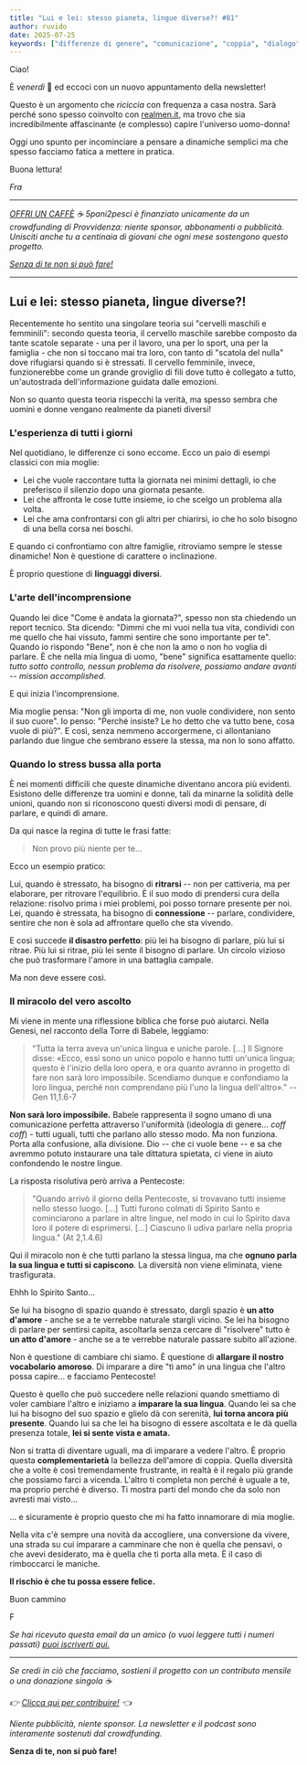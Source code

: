 ```yaml
---
title: "Lui e lei: stesso pianeta, lingue diverse?! #81"
author: ruvido
date: 2025-07-25
keywords: ["differenze di genere", "comunicazione", "coppia", "dialogo", "comprensione", "relazioni", "uomo donna", "cervello", "empatia", "ascolto"]
---
```


Ciao!

È *venerdì* 💫 ed eccoci con un nuovo appuntamento della newsletter!

Questo è un argomento che *riciccia* con frequenza a casa nostra. Sarà perché sono spesso coinvolto con [realmen.it](https://realmen.it), ma trovo che sia incredibilmente affascinante (e complesso) capire l'universo uomo-donna! 

Oggi uno spunto per incominciare a pensare a dinamiche semplici ma che spesso facciamo fatica a mettere in pratica.

Buona lettura!

*Fra*

---

*[OFFRI UN CAFFÈ](https://dona.5p2p.it) ☕ 5pani2pesci è finanziato unicamente da un crowdfunding di Provvidenza: niente sponsor, abbonamenti o pubblicità. Unisciti anche tu a centinaia di giovani che ogni mese sostengono questo progetto.*

*[Senza di te non si può fare!](https://dona.5p2p.it)*

---

## Lui e lei: stesso pianeta, lingue diverse?!

Recentemente ho sentito una singolare teoria sui "cervelli maschili e femminili": secondo questa teoria, il cervello maschile sarebbe composto da tante scatole separate - una per il lavoro, una per lo sport, una per la famiglia - che non si toccano mai tra loro, con tanto di "scatola del nulla" dove rifugiarsi quando si è stressati. Il cervello femminile, invece, funzionerebbe come un grande groviglio di fili dove tutto è collegato a tutto, un'autostrada dell'informazione guidata dalle emozioni. 

Non so quanto questa teoria rispecchi la verità, ma spesso sembra che uomini e donne vengano realmente da pianeti diversi!

### L'esperienza di tutti i giorni

Nel quotidiano, le differenze ci sono eccome. Ecco un paio di esempi classici con mia moglie:

- Lei che vuole raccontare tutta la giornata nei minimi dettagli, io che preferisco il silenzio dopo una giornata pesante. 
- Lei che affronta le cose tutte insieme, io che scelgo un problema alla volta. 
- Lei che ama confrontarsi con gli altri per chiarirsi, io che ho solo bisogno di una bella corsa nei boschi.

E quando ci confrontiamo con altre famiglie, ritroviamo sempre le stesse dinamiche! Non è questione di carattere o inclinazione. 

È proprio questione di **linguaggi diversi**.

### L'arte dell'incomprensione

Quando lei dice "Come è andata la giornata?", spesso non sta chiedendo un report tecnico. Sta dicendo: "Dimmi che mi vuoi nella tua vita, condividi con me quello che hai vissuto, fammi sentire che sono importante per te". Quando io rispondo "Bene", non è che non la amo o non ho voglia di parlare. È che nella mia lingua di uomo, "bene" significa esattamente quello: _tutto sotto controllo, nessun problema da risolvere, possiamo andare avanti -- mission accomplished._

E qui inizia l'incomprensione.

Mia moglie pensa: "Non gli importa di me, non vuole condividere, non sento il suo cuore". Io penso: "Perché insiste? Le ho detto che va tutto bene, cosa vuole di più?". E così, senza nemmeno accorgermene, ci allontaniano parlando due lingue che sembrano essere la stessa, ma non lo sono affatto.

### Quando lo stress bussa alla porta

È nei momenti difficili che queste dinamiche diventano ancora più evidenti. Esistono delle differenze tra uomini e donne, tali da minarne la solidità delle unioni, quando non si riconoscono questi diversi modi di pensare, di parlare, e quindi di amare. 

Da qui nasce la regina di tutte le frasi fatte:

> Non provo più niente per te...

Ecco un esempio pratico: 

Lui, quando è stressato, ha bisogno di **ritrarsi** -- non per cattiveria, ma per elaborare, per ritrovare l'equilibrio. È il suo modo di prendersi cura della relazione: risolvo prima i miei problemi, poi posso tornare presente per noi. Lei, quando è stressata, ha bisogno di **connessione** -- parlare, condividere, sentire che non è sola ad affrontare quello che sta vivendo.

E così succede **il disastro perfetto**: più lei ha bisogno di parlare, più lui si ritrae. Più lui si ritrae, più lei sente il bisogno di parlare. Un circolo vizioso che può trasformare l'amore in una battaglia campale.

Ma non deve essere così.

### Il miracolo del vero ascolto

Mi viene in mente una riflessione biblica che forse può aiutarci. Nella Genesi, nel racconto della Torre di Babele, leggiamo:

> "Tutta la terra aveva un'unica lingua e uniche parole. [...] Il Signore disse: «Ecco, essi sono un unico popolo e hanno tutti un'unica lingua; questo è l'inizio della loro opera, e ora quanto avranno in progetto di fare non sarà loro impossibile. Scendiamo dunque e confondiamo la loro lingua, perché non comprendano più l'uno la lingua dell'altro»." -- Gen 11,1.6-7

**Non sarà loro impossibile.** Babele rappresenta il sogno umano di una comunicazione perfetta attraverso l'uniformità (ideologia di genere... _coff coff_) - tutti uguali, tutti che parlano allo stesso modo. Ma non funziona. Porta alla confusione, alla divisione. Dio -- che ci vuole bene -- e sa che avremmo potuto instaurare una tale dittatura spietata, ci viene in aiuto confondendo le nostre lingue.

La risposta risolutiva però arriva a Pentecoste:

> "Quando arrivò il giorno della Pentecoste, si trovavano tutti insieme nello stesso luogo. [...] Tutti furono colmati di Spirito Santo e cominciarono a parlare in altre lingue, nel modo in cui lo Spirito dava loro il potere di esprimersi. [...] Ciascuno li udiva parlare nella propria lingua." (At 2,1.4.6)

Qui il miracolo non è che tutti parlano la stessa lingua, ma che **ognuno parla la sua lingua e tutti si capiscono**. La diversità non viene eliminata, viene trasfigurata. 

Ehhh lo Spirito Santo...

Se lui ha bisogno di spazio quando è stressato, dargli spazio è **un atto d'amore** - anche se a te verrebbe naturale stargli vicino. Se lei ha bisogno di parlare per sentirsi capita, ascoltarla senza cercare di "risolvere" tutto è **un atto d'amore** - anche se a te verrebbe naturale passare subito all'azione.

Non è questione di cambiare chi siamo. È questione di **allargare il nostro vocabolario amoroso**. Di imparare a dire "ti amo" in una lingua che l'altro possa capire... e facciamo Pentecoste!

Questo è quello che può succedere nelle relazioni quando smettiamo di voler cambiare l'altro e iniziamo a **imparare la sua lingua**. Quando lei sa che lui ha bisogno del suo spazio e glielo dà con serenità, **lui torna ancora più presente**. Quando lui sa che lei ha bisogno di essere ascoltata e le dà quella presenza totale, **lei si sente vista e amata.**

Non si tratta di diventare uguali, ma di imparare a vedere l'altro. È proprio questa **complementarietà** la bellezza dell'amore di coppia. Quella diversità che a volte è così tremendamente frustrante, in realtà è il regalo più grande che possiamo farci a vicenda. L'altro ti completa non perché è uguale a te, ma proprio perché è diverso. Ti mostra parti del mondo che da solo non avresti mai visto... 

... e sicuramente è proprio questo che mi ha fatto innamorare di mia moglie. 

Nella vita c'è sempre una novità da accogliere, una conversione da vivere, una strada su cui imparare a camminare che non è quella che pensavi, o che avevi desiderato, ma è quella che ti porta alla meta. È il caso di rimboccarci le maniche.

**Il rischio è che tu possa essere felice.**

Buon cammino

F

_Se hai ricevuto questa email da un amico (o vuoi leggere tutti i numeri passati) [puoi iscriverti qui.](https://5p2p.it/newsletter/)_

---

*Se credi in ciò che facciamo, sostieni il progetto con un contributo mensile o una donazione singola ☕*

*👉 [Clicca qui per contribuire!](https://dona.5p2p.it) 👈*

*Niente pubblicità, niente sponsor. La newsletter e il podcast sono interamente sostenuti dal crowdfunding.*

**Senza di te, non si può fare!**
